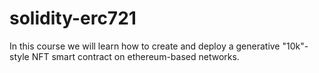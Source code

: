 # solidity-erc721
In this course we will learn how to create and deploy a generative "10k"-style NFT smart contract on ethereum-based networks.
